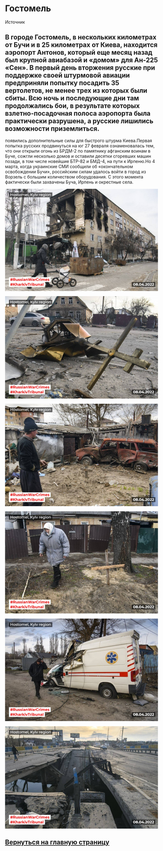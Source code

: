 # Гостомель

Источник
[<BBC Bucha>](<https://www.bbc.com/ukrainian/features-60747432/>)

## В городе Гостомель, в нескольких километрах от Бучи и в 25 километрах от Киева, находится аэропорт Антонов, который еще месяц назад был крупной авиабазой и «домом» для Ан-225 «Сен». В первый день вторжения русские при поддержке своей штурмовой авиации предприняли попытку посадить 35 вертолетов, не менее трех из которых были сбиты. Всю ночь и последующие дни там продолжались бои, в результате которых взлетно-посадочная полоса аэропорта была практически разрушена, а русские лишились возможности приземлиться.
появились дополнительные силы для быстрого штурма Киева.Первая попытка русских продвинуться на юг 27 февраля ознаменовалась тем, что они открыли огонь из БРДМ-2 по памятнику афганским воинам в Буче, сожгли несколько домов и оставили десятки сгоревших машин позади, в том числе новейшие БТР-82 и БМД-4, на пути к Ирпеню.Но 4 марта, когда украинские СМИ сообщили об «окончательном освобождении Бучи», российским силам удалось войти в город из Ворзель с большим количеством оборудования. С этого момента фактически были захвачены Буча, Ирпень и окрестные села.
  
![Hostomel1.jpg](https://github.com/whatsupW/whatsupW/blob/main/img/3/Hostomel1.jpg?raw=true)  
  
![Hostomel2.jpg](https://github.com/whatsupW/whatsupW/blob/main/img/3/Hostomel2.jpg?raw=true)
  
![Hostomel3.jpg](https://github.com/whatsupW/whatsupW/blob/main/img/3/Hostomel3.jpg?raw=true)
  
![Hostomel4.jpg](https://github.com/whatsupW/whatsupW/blob/main/img/3/Hostomel4.jpg?raw=true)
  
![Hostomel5.jpg](https://github.com/whatsupW/whatsupW/blob/main/img/3/Hostomel5.jpg?raw=true)
  
![Hostomel6.jpg](https://github.com/whatsupW/whatsupW/blob/main/img/3/Hostomel6.jpg?raw=true)
  
## [Вернуться на главную страницу](https://github.com/whatsupW/-/blob/main/Spec.md)
